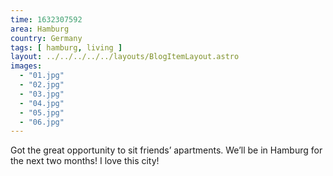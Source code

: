 ```yaml
---
time: 1632307592
area: Hamburg
country: Germany
tags: [ hamburg, living ]
layout: ../../../../../layouts/BlogItemLayout.astro
images:
  - "01.jpg"
  - "02.jpg"
  - "03.jpg"
  - "04.jpg"
  - "05.jpg"
  - "06.jpg"
---
```


Got the great opportunity to sit friends’ apartments. We’ll be in Hamburg for the next two months! I love this city!
